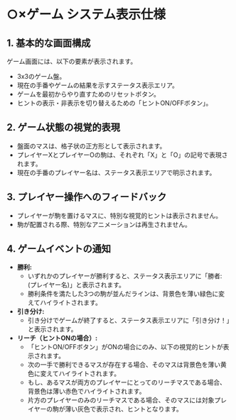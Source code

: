 # ○×ゲーム システム表示仕様

## 1. 基本的な画面構成
ゲーム画面には、以下の要素が表示されます。
- 3x3のゲーム盤。
- 現在の手番やゲームの結果を示すステータス表示エリア。
- ゲームを最初からやり直すためのリセットボタン。
- ヒントの表示・非表示を切り替えるための「ヒントON/OFFボタン」。

## 2. ゲーム状態の視覚的表現
- 盤面のマスは、格子状の正方形として表示されます。
- プレイヤーXとプレイヤーOの駒は、それぞれ「X」と「O」の記号で表現されます。
- 現在の手番のプレイヤー名は、ステータス表示エリアで明示されます。

## 3. プレイヤー操作へのフィードバック
- プレイヤーが駒を置けるマスに、特別な視覚的ヒントは表示されません。
- 駒が配置される際、特別なアニメーションは再生されません。

## 4. ゲームイベントの通知
- **勝利:**
    - いずれかのプレイヤーが勝利すると、ステータス表示エリアに「勝者: (プレイヤー名)」と表示されます。
    - 勝利条件を満たした3つの駒が並んだラインは、背景色を薄い緑色に変えてハイライトされます。
- **引き分け:**
    - 引き分けでゲームが終了すると、ステータス表示エリアに「引き分け！」と表示されます。
- **リーチ（ヒントONの場合）:**
    - 「ヒントON/OFFボタン」がONの場合にのみ、以下の視覚的ヒントが表示されます。
    - 次の一手で勝利できるマスが存在する場合、そのマスは背景色を薄い黄色に変えてハイライトされます。
    - もし、あるマスが両方のプレイヤーにとってのリーチマスである場合、背景色は薄い赤色でハイライトされます。
    - 片方のプレイヤーのみのリーチマスである場合、そのマスには対象プレイヤーの駒が薄い灰色で表示され、ヒントとなります。
